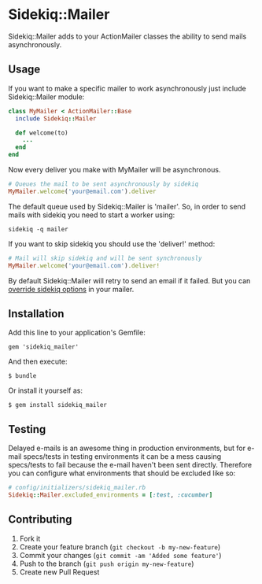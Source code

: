# Sidekiq::Mailer

Sidekiq::Mailer adds to your ActionMailer classes the ability to send mails asynchronously.

## Usage

If you want to make a specific mailer to work asynchronously just include Sidekiq::Mailer module:

```ruby
class MyMailer < ActionMailer::Base
  include Sidekiq::Mailer

  def welcome(to)
    ...
  end
end
```

Now every deliver you make with MyMailer will be asynchronous.
```ruby
# Queues the mail to be sent asynchronously by sidekiq
MyMailer.welcome('your@email.com').deliver
```

The default queue used by Sidekiq::Mailer is 'mailer'. So, in order to send mails with sidekiq you need to start a worker using:

    sidekiq -q mailer

If you want to skip sidekiq you should use the 'deliver!' method:
```ruby
# Mail will skip sidekiq and will be sent synchronously
MyMailer.welcome('your@email.com').deliver!
```

By default Sidekiq::Mailer will retry to send an email if it failed. But you can [override sidekiq options](https://github.com/andersondias/sidekiq_mailer/wiki/Overriding-sidekiq-options) in your mailer.

## Installation

Add this line to your application's Gemfile:

    gem 'sidekiq_mailer'

And then execute:

    $ bundle

Or install it yourself as:

    $ gem install sidekiq_mailer

## Testing

Delayed e-mails is an awesome thing in production environments, but for e-mail specs/tests in testing environments it can be a mess causing specs/tests to fail because the e-mail haven't been sent directly. Therefore you can configure what environments that should be excluded like so:
```ruby
# config/initializers/sidekiq_mailer.rb
Sidekiq::Mailer.excluded_environments = [:test, :cucumber]
```

## Contributing

1. Fork it
2. Create your feature branch (`git checkout -b my-new-feature`)
3. Commit your changes (`git commit -am 'Added some feature'`)
4. Push to the branch (`git push origin my-new-feature`)
5. Create new Pull Request
